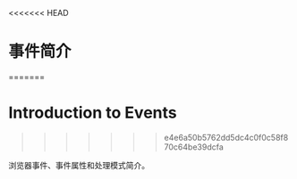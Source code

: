 <<<<<<< HEAD
# 事件简介
=======
# Introduction to Events
>>>>>>> e4e6a50b5762dd5dc4c0f0c58f870c64be39dcfa

浏览器事件、事件属性和处理模式简介。
